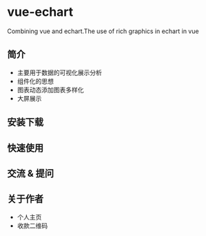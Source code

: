 # vue-echart
Combining vue and echart.The use of rich graphics in echart in vue
## 简介
- 主要用于数据的可视化展示分析
- 组件化的思想
- 图表动态添加图表多样化
- 大屏展示
## 安装下载

## 快速使用

## 交流 & 提问

## 关于作者
- 个人主页
- 收款二维码